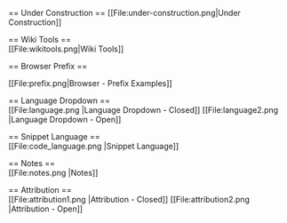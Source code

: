 == Under Construction ==
[[File:under-construction.png|Under Construction]]

== Wiki Tools ==
<br />
[[File:wikitools.png|Wiki Tools]]

== Browser Prefix ==
<br />

[[File:prefix.png|Browser - Prefix Examples]]

== Language Dropdown ==
<br />
[[File:language.png |Language Dropdown - Closed]]
[[File:language2.png |Language Dropdown - Open]]

== Snippet Language ==
<br />
[[File:code_language.png |Snippet Language]]

== Notes ==
<br />
[[File:notes.png |Notes]]

== Attribution ==
<br />
[[File:attribution1.png |Attribution - Closed]]
[[File:attribution2.png |Attribution - Open]]